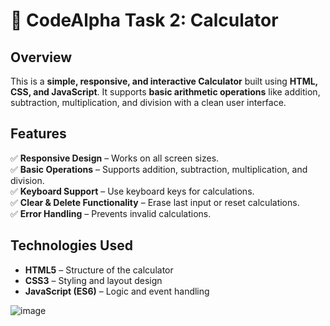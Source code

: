 # 🧮 CodeAlpha Task 2: Calculator  

## Overview  
This is a **simple, responsive, and interactive Calculator** built using **HTML, CSS, and JavaScript**. It supports **basic arithmetic operations** like addition, subtraction, multiplication, and division with a clean user interface.  

## Features  
✅ **Responsive Design** – Works on all screen sizes.  
✅ **Basic Operations** – Supports addition, subtraction, multiplication, and division.  
✅ **Keyboard Support** – Use keyboard keys for calculations.  
✅ **Clear & Delete Functionality** – Erase last input or reset calculations.  
✅ **Error Handling** – Prevents invalid calculations.  

## Technologies Used  
- **HTML5** – Structure of the calculator  
- **CSS3** – Styling and layout design  
- **JavaScript (ES6)** – Logic and event handling  


![image](https://github.com/user-attachments/assets/2585f502-1d6c-4808-b905-bea2a7d739c1)
